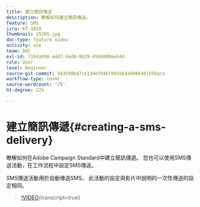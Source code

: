 ```yaml
---
title: 建立簡訊傳送
description: 瞭解如何建立簡訊傳送。
feature: SMS
jira: KT-1819
thumbnail: 25265.jpg
doc-type: feature video
activity: use
team: DOC
exl-id: 7184a998-a4d7-4ad8-9b29-4504088eeb4d
role: User
level: Beginner
source-git-commit: 943599bd7ce139ef846f093ebda9084a91550aca
workflow-type: tm+mt
source-wordcount: '75'
ht-degree: 22%

---
```


# 建立簡訊傳遞{#creating-a-sms-delivery}

瞭解如何在Adobe Campaign Standard中建立簡訊傳遞。 您也可以使用SMS傳送活動，在工作流程中設定SMS傳送。

SMS傳送活動用於自動傳送SMS。 此活動的設定與影片中說明的一次性傳送的設定相同。

>[!VIDEO](https://video.tv.adobe.com/v/25265/?learn=on){transcript=true}
